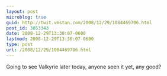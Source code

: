 ```yaml
---
layout: post
microblog: true
guid: http://twit.vmstan.com/2008/12/29/1084469706.html
post_id: 3053343
date: 2008-12-29T13:30:07-0600
lastmod: 2008-12-29T13:30:07-0600
type: post
url: /2008/12/29/1084469706.html
---
```

Going to see Valkyrie later today, anyone seen it yet, any good?
